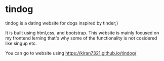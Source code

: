 # tindog

tindog is a dating website for dogs inspired by tinder;)

It is built using html,css, and bootstrap.
This website is mainly focused on my frontend lerning that's why some of the functionality is not cosidered like singup etc.

You can go to website using https://kiran7321.github.io/tindog/

